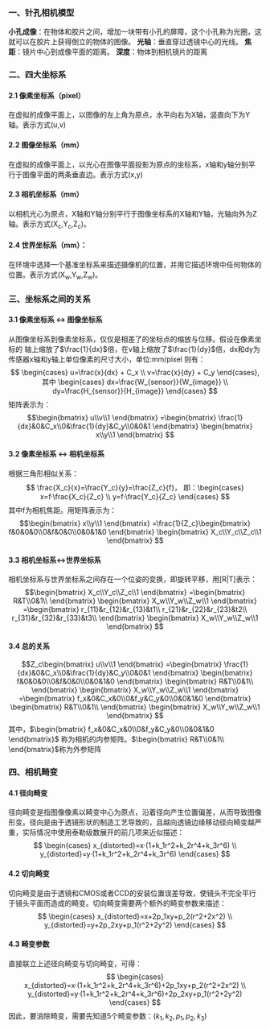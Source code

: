 
### 一、针孔相机模型

**小孔成像**：在物体和胶片之间，增加一块带有小孔的屏障，这个小孔称为光圈，这就可以在胶片上获得倒立的物体的图像。
**光轴**：垂直穿过透镜中心的光线。
**焦距**：镜片中心到成像平面的距离。
**深度**：物体到相机镜片的距离

### 二、四大坐标系

#### 2.1 像素坐标系（pixel）
在虚拟的成像平面上，以图像的左上角为原点，水平向右为X轴，竖直向下为Y轴。表示方式(u,v)

#### 2.2 图像坐标系（mm）
在虚拟的成像平面上，以光心在图像平面投影为原点的坐标系，x轴和y轴分别平行于图像平面的两条垂直边。表示方式(x,y)

#### 2.3 相机坐标系（mm）
以相机光心为原点，X轴和Y轴分别平行于图像坐标系的X轴和Y轴，光轴向外为Z轴。表示方式(X<sub>c</sub>,Y<sub>c</sub>,Z<sub>c</sub>)。

#### 2.4 世界坐标系（mm）：
在环境中选择一个基准坐标系来描述摄像机的位置，并用它描述环境中任何物体的位置。表示方式(X<sub>w</sub>,Y<sub>w</sub>,Z<sub>w</sub>)。

### 三、坐标系之间的关系
#### 3.1 像素坐标系 <-> 图像坐标系
从图像坐标系到像素坐标系，仅仅是相差了的坐标点的缩放与位移。假设在像素坐标的
轴上缩放了$\frac{1}{dx}$倍，在v轴上缩放了$\frac{1}{dy}$倍，dx和dy为传感器x轴和y轴上单位像素的尺寸大小，单位:mm/pixel 则有：
$$ \begin{cases}
    u=\frac{x}{dx} + C_x \\
    v=\frac{x}{dy} + C_y
\end{cases},
其中
\begin{cases}
    dx=\frac{W_{sensor}}{W_{image}} \\
    dy=\frac{H_{sensor}}{H_{image}} 
\end{cases} 
$$
矩阵表示为：
$$\begin{bmatrix}
    u\\v\\1
\end{bmatrix}
=\begin{bmatrix}
    \frac{1}{dx}&0&C_x\\0&\frac{1}{dy}&C_y\\0&0&1
\end{bmatrix}
\begin{bmatrix}
    x\\y\\1
\end{bmatrix}
$$
#### 3.2 像素坐标系 <-> 相机坐标系
根据三角形相似关系：
$$
\frac{X_c}{x}=\frac{Y_c}{y}=\frac{Z_c}{f}， 
即：\begin{cases}
    x=f·\frac{X_c}{Z_c} \\
    y=f·\frac{Y_c}{Z_c}
\end{cases}
$$
其中f为相机焦距。用矩阵表示为：
$$\begin{bmatrix}
    x\\y\\1
\end{bmatrix}
=\frac{1}{Z_c}\begin{bmatrix}
    f&0&0&0\\0&f&0&0\\0&0&1&0
\end{bmatrix}
\begin{bmatrix}
    X_c\\Y_c\\Z_c\\1
\end{bmatrix}
$$
#### 3.3 相机坐标系<->世界坐标系
相机坐标系与世界坐标系之间存在一个位姿的变换，即旋转平移，用[R|T]表示：
$$\begin{bmatrix}
    X_c\\Y_c\\Z_c\\1
\end{bmatrix}
=\begin{bmatrix}
    R&T\\0&1\\
\end{bmatrix}
\begin{bmatrix}
    X_w\\Y_w\\Z_w\\1
\end{bmatrix}
=\begin{bmatrix}
    r_{11}&r_{12}&r_{13}&t1\\
    r_{21}&r_{22}&r_{23}&t2\\
    r_{31}&r_{32}&r_{33}&t3\\
\end{bmatrix}
\begin{bmatrix}
    X_w\\Y_w\\Z_w\\1
\end{bmatrix}
$$
#### 3.4 总的关系
$$Z_c\begin{bmatrix}
    u\\v\\1
\end{bmatrix}
=\begin{bmatrix}
    \frac{1}{dx}&0&C_x\\0&\frac{1}{dy}&C_y\\0&0&1
\end{bmatrix}
\begin{bmatrix}
    f&0&0&0\\0&f&0&0\\0&0&1&0
\end{bmatrix}
\begin{bmatrix}
    R&T\\0&1\\
\end{bmatrix}
\begin{bmatrix}
    X_w\\Y_w\\Z_w\\1
\end{bmatrix}
=\begin{bmatrix}
    f_x&0&C_x&0\\0&f_y&C_y&0\\0&0&1&0
\end{bmatrix}
\begin{bmatrix}
    R&T\\0&1\\
\end{bmatrix}
\begin{bmatrix}
    X_w\\Y_w\\Z_w\\1
\end{bmatrix}
$$
其中，$\begin{bmatrix}
    f_x&0&C_x&0\\0&f_y&C_y&0\\0&0&1&0
\end{bmatrix}$ 称为相机的内参矩阵。$\begin{bmatrix}
    R&T\\0&1\\
\end{bmatrix}$称为外参矩阵

### 四、相机畸变
#### 4.1 径向畸变
径向畸变是指图像像素以畸变中心为原点，沿着径向产生位置偏差，从而导致图像形变。径向是由于透镜形状的制造工艺导致的，且越向透镜边缘移动径向畸变越严重，实际情况中使用泰勒级数展开的前几项来近似描述：
$$
\begin{cases}
    x_{distorted}=x·(1+k_1r^2+k_2r^4+k_3r^6) \\
    y_{distorted}=y·(1+k_1r^2+k_2r^4+k_3r^6)
\end{cases}
$$

#### 4.2 切向畸变
切向畸变是由于透镜和CMOS或者CCD的安装位置误差导致，使镜头不完全平行于镜头平面而造成的畸变。切向畸变需要两个额外的畸变参数来描述：
$$
\begin{cases}
    x_{distorted}=x+2p_1xy+p_2(r^2+2x^2) \\
    y_{distorted}=y+2p_2xy+p_1(r^2+2y^2)
\end{cases}
$$

#### 4.3 畸变参数
直接联立上述径向畸变与切向畸变，可得：
$$
\begin{cases}
    x_{distorted}=x·(1+k_1r^2+k_2r^4+k_3r^6)+2p_1xy+p_2(r^2+2x^2) \\
    y_{distorted}=y·(1+k_1r^2+k_2r^4+k_3r^6)+2p_2xy+p_1(r^2+2y^2)
\end{cases}
$$
因此，要消除畸变，需要先知道5个畸变参数：$(k_1,k_2,p_1,p_2,k_3)$

